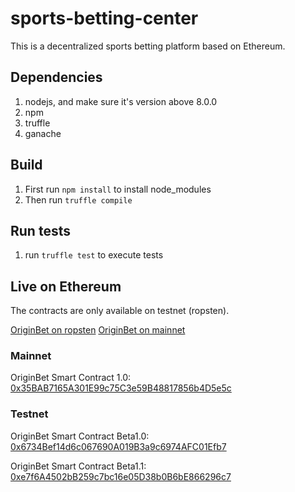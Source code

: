 # sports-betting-center

This is a decentralized sports betting platform based on Ethereum.

## Dependencies
1. nodejs, and make sure it's version above 8.0.0
2. npm
3. truffle
4. ganache

## Build
1. First run `npm install` to install node_modules
2. Then run `truffle compile`

## Run tests
1. run `truffle test` to execute tests

## Live on Ethereum

The contracts are only available on testnet (ropsten).

[OriginBet on ropsten](https://ropsten.originsport.io/)
[OriginBet on mainnet](https://originbet.io/)

### Mainnet

OriginBet Smart Contract 1.0: [0x35BAB7165A301E99c75C3e59B48817856b4D5e5c](https://etherscan.io/address/0x35bab7165a301e99c75c3e59b48817856b4d5e5c)

### Testnet

OriginBet Smart Contract Beta1.0: [0x6734Bef14d6c067690A019B3a9c6974AFC01Efb7](https://ropsten.etherscan.io/address/0x6734Bef14d6c067690A019B3a9c6974AFC01Efb7)

OriginBet Smart Contract Beta1.1: [0xe7f6A4502bB259c7bc16e05D38b0B6bE866296c7](https://ropsten.etherscan.io/address/0xe7f6A4502bB259c7bc16e05D38b0B6bE866296c7)

